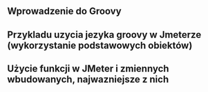 ## Wprowadzenie do Groovy
## Przykladu uzycia jezyka groovy w Jmeterze (wykorzystanie podstawowych obiektów)
## Użycie funkcji w JMeter i zmiennych wbudowanych, najwazniejsze z nich
